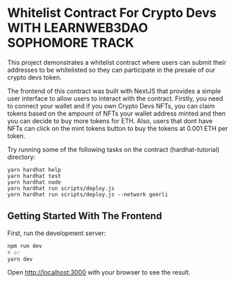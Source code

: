 # Whitelist Contract For Crypto Devs WITH LEARNWEB3DAO SOPHOMORE TRACK

This project demonstrates a whitelist contract where users can submit their addresses to be whitelisted so they can participate in the presale of our crypto devs token.

The frontend of this contract was built with NextJS that provides a simple user interface to allow users to interact with the contract.
Firstly, you need to connect your wallet and if you own Crypto Devs NFTs, you can claim tokens based on the ampount of NFTs your wallet address minted and then you can decide to buy more tokens for ETH. Also, users that dont have NFTs can click on the mint tokens button to buy the tokens at 0.001 ETH per token.


Try running some of the following tasks on the contract (hardhat-tutorial) directory:

```shell
yarn hardhat help
yarn hardhat test
yarn hardhat node
yarn hardhat run scripts/deploy.js
yarn hardhat run scripts/deploy.js --network goerli
```

## Getting Started With The Frontend

First, run the development server:

```bash
npm run dev
# or
yarn dev
```

Open [http://localhost:3000](http://localhost:3000) with your browser to see the result.